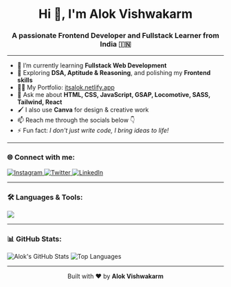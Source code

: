 <h1 align="center">Hi 👋, I'm Alok Vishwakarm</h1>
<h3 align="center">A passionate Frontend Developer and Fullstack Learner from India 🇮🇳</h3>

---

- 🔭 I’m currently learning **Fullstack Web Development**
- 🌱 Exploring **DSA, Aptitude & Reasoning**, and polishing my **Frontend skills**
- 👨‍💻 My Portfolio: [itsalok.netlify.app](https://itsalok.netlify.app)
- 💬 Ask me about **HTML, CSS, JavaScript, GSAP, Locomotive, SASS, Tailwind, React**
- 🖌️ I also use **Canva** for design & creative work
- 📫 Reach me through the socials below 👇
- ⚡ Fun fact: _I don't just write code, I bring ideas to life!_

---

### 🌐 Connect with me:

<p align="left">
  <a href="https://www.instagram.com/_alok_coder/" target="_blank">
    <img src="https://img.shields.io/badge/Instagram-E4405F?style=for-the-badge&logo=instagram&logoColor=white" alt="Instagram"/>
  </a>
  <a href="https://x.com/alok_vihwakarma/status/1906746938688434420" target="_blank">
    <img src="https://img.shields.io/badge/Twitter-1DA1F2?style=for-the-badge&logo=twitter&logoColor=white" alt="Twitter"/>
  </a>
  <a href="https://www.linkedin.com/in/alok-webdev/" target="_blank">
    <img src="https://img.shields.io/badge/LinkedIn-blue?style=for-the-badge&logo=linkedin&logoColor=white" alt="LinkedIn"/>
  </a>
</p>

---

### 🛠️ Languages & Tools:

<img src="https://skillicons.dev/icons?i=html,css,js,sass,tailwind,react,java,gsap,vscode,github,canva" />

---

### 📊 GitHub Stats:

![Alok's GitHub Stats](https://github-readme-stats.vercel.app/api?username=alokishere&show_icons=true&theme=tokyonight)
![Top Languages](https://github-readme-stats.vercel.app/api/top-langs/?username=alokishere&layout=compact&theme=tokyonight)

---

<p align="center">
  Built with ❤️ by <strong>Alok Vishwakarm</strong>
</p>
